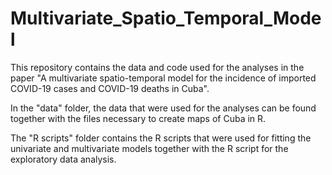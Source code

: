 # Multivariate_Spatio_Temporal_Model
This repository contains the data and code used for the analyses in the paper "A multivariate spatio-temporal model for the incidence of imported COVID-19 cases and COVID-19 deaths in Cuba".

In the "data" folder, the data that were used for the analyses can be found together with the files necessary to create maps of Cuba in R.

The "R scripts" folder contains the R scripts that were used for fitting the univariate and multivariate models together with the R script for the exploratory data analysis.
